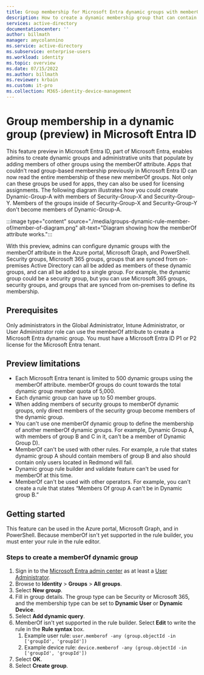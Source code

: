 ```yaml
---
title: Group membership for Microsoft Entra dynamic groups with memberOf
description: How to create a dynamic membership group that can contain members of other groups in Microsoft Entra ID. 
services: active-directory
documentationcenter: ''
author: billmath
manager: amycolannino
ms.service: active-directory
ms.subservice: enterprise-users
ms.workload: identity
ms.topic: overview
ms.date: 07/15/2022
ms.author: billmath
ms.reviewer: krbain
ms.custom: it-pro
ms.collection: M365-identity-device-management
---
```


# Group membership in a dynamic group (preview) in Microsoft Entra ID

This feature preview in Microsoft Entra ID, part of Microsoft Entra, enables admins to create dynamic groups and administrative units that populate by adding members of other groups using the memberOf attribute. Apps that couldn't read group-based membership previously in Microsoft Entra ID can now read the entire membership of these new memberOf groups. Not only can these groups be used for apps, they can also be used for licensing assignments. The following diagram illustrates how you could create Dynamic-Group-A with members of Security-Group-X and Security-Group-Y. Members of the groups inside of Security-Group-X and Security-Group-Y don't become members of Dynamic-Group-A.
 
:::image type="content" source="./media/groups-dynamic-rule-member-of/member-of-diagram.png" alt-text="Diagram showing how the memberOf attribute works.":::

With this preview, admins can configure dynamic groups with the memberOf attribute in the Azure portal, Microsoft Graph, and PowerShell. Security groups, Microsoft 365 groups, groups that are synced from on-premises Active Directory can all be added as members of these dynamic groups, and can all be added to a single group. For example, the dynamic group could be a security group, but you can use Microsoft 365 groups, security groups, and groups that are synced from on-premises to define its membership.

## Prerequisites

Only administrators in the Global Administrator, Intune Administrator, or User Administrator role can use the memberOf attribute to create a Microsoft Entra dynamic group. You must have a Microsoft Entra ID P1 or P2 license for the Microsoft Entra tenant.

## Preview limitations

- Each Microsoft Entra tenant is limited to 500 dynamic groups using the memberOf attribute. memberOf groups do count towards the total dynamic group member quota of 5,000.
- Each dynamic group can have up to 50 member groups. 
- When adding members of security groups to memberOf dynamic groups, only direct members of the security group become members of the dynamic group.
- You can't use one memberOf dynamic group to define the membership of another memberOf dynamic groups. For example, Dynamic Group A, with members of group B and C in it, can't be a member of Dynamic Group D).
- MemberOf can't be used with other rules. For example, a rule that states dynamic group A should contain members of group B and also should contain only users located in Redmond will fail.
- Dynamic group rule builder and validate feature can't be used for memberOf at this time.
- MemberOf can't be used with other operators. For example, you can't create a rule that states “Members Of group A can't be in Dynamic group B.”

## Getting started

This feature can be used in the Azure portal, Microsoft Graph, and in PowerShell. Because memberOf isn't yet supported in the rule builder, you must enter your rule in the rule editor.  

### Steps to create a memberOf dynamic group

1. Sign in to the [Microsoft Entra admin center](https://entra.microsoft.com) as at least a [User Administrator](~/identity/role-based-access-control/permissions-reference.md#user-administrator).
1. Browse to **Identity** > **Groups** > **All groups**.
1. Select **New group**.
1. Fill in group details. The group type can be Security or Microsoft 365, and the membership type can be set to **Dynamic User** or **Dynamic Device**.
1. Select **Add dynamic query**.
1. MemberOf isn't yet supported in the rule builder. Select **Edit** to write the rule in the **Rule syntax** box.
    1. Example user rule: `user.memberof -any (group.objectId -in ['groupId', 'groupId'])`
    1. Example device rule: `device.memberof -any (group.objectId -in ['groupId', 'groupId'])`
1. Select **OK**.
1. Select **Create group**.
